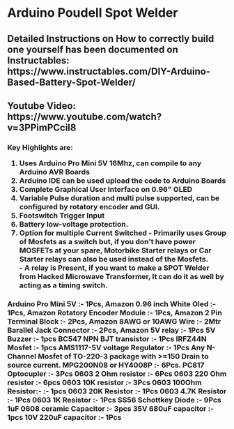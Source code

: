 <H1> Arduino Poudell Spot Welder <br>

<H2>Detailed Instructions on How to correctly build one yourself has been documented on Instructables: https://www.instructables.com/DIY-Arduino-Based-Battery-Spot-Welder/ <br>
<H2>Youtube Video: https://www.youtube.com/watch?v=3PPimPCcil8 </H2>



<H3> Key Highlights are:

1. Uses Arduino Pro Mini 5V 16Mhz, can compile to any Arduino AVR Boards
2. Arduino IDE can be used upload the code to Arduino Boards
3. Complete Graphical User Interface on 0.96" OLED
4. Variable Pulse duration and multi pulse supported, can be configured by rotatory encoder and GUI. 
5. Footswitch Trigger Input
6. Battery low-voltage protection. 
7. Option for multiple Current Switched
        - Primarily uses Group of Mosfets as a switch but, if you don't have power MOSFETs at your spare, Motorbike Starter relays or Car Starter relays can also be used instead of the Mosfets. <br>
        - A relay is Present, if you want to make a SPOT Welder from Hacked Microwave Transformer, It can do it as well by acting as a timing switch. <br>



<H3>
Arduino Pro Mini 5V :- 1Pcs, Amazon
0.96 inch White Oled :- 1Pcs, Amazon
Rotatory Encoder Module :- 1Pcs, Amazon
2 Pin Terminal Block :- 2Pcs, Amazon
8AWG or 10AWG Wire :- 2Mtr
Barallel Jack Connector :- 2Pcs, Amazon
5V relay :- 1Pcs
5V Buzzer :- 1pcs
BC547 NPN BJT transistor :- 1Pcs
IRFZ44N Mosfet :- 1pcs
AMS1117-5V voltage Regulator :- 1Pcs
Any N-Channel Mosfet of TO-220-3 package with >=150 Drain to source current. MPG200N08 or HY4008P :- 6Pcs.
PC817 Optocupler :- 3Pcs
0603 2 Ohm resistor :- 6Pcs
0603 220 Ohm resistor :- 6pcs
0603 10K resistor :- 3Pcs
0603 100Ohm Resistor:- :- 1pcs
0603 20K Resistor :- 1Pcs
0603 4.7K Resistor :- 1Pcs
0603 1K Resistor :- 1Pcs
SS56 Schottkey Diode :- 9Pcs
1uF 0608 ceramic Capacitor :- 3pcs
35V 680uF capacitor :- 1pcs
10V 220uF capacitor :- 1Pcs
        <br>
</H3>
